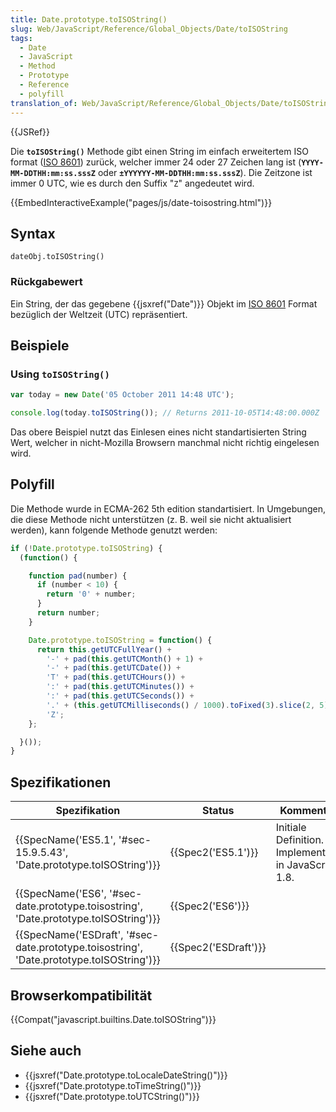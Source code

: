 ```yaml
---
title: Date.prototype.toISOString()
slug: Web/JavaScript/Reference/Global_Objects/Date/toISOString
tags:
  - Date
  - JavaScript
  - Method
  - Prototype
  - Reference
  - polyfill
translation_of: Web/JavaScript/Reference/Global_Objects/Date/toISOString
---
```

{{JSRef}}

Die **`toISOString()`** Methode gibt einen String im einfach erweitertem ISO format ([ISO 8601](http://en.wikipedia.org/wiki/ISO_8601)) zurück, welcher immer 24 oder 27 Zeichen lang ist (**`YYYY-MM-DDTHH:mm:ss.sssZ`** oder **`±YYYYYY-MM-DDTHH:mm:ss.sssZ`**). Die Zeitzone ist immer 0 UTC, wie es durch den Suffix "`Z`" angedeutet wird.

{{EmbedInteractiveExample("pages/js/date-toisostring.html")}}

## Syntax

    dateObj.toISOString()

### Rückgabewert

Ein String, der das gegebene {{jsxref("Date")}} Objekt im [ISO 8601](http://en.wikipedia.org/wiki/ISO_8601) Format bezüglich der Weltzeit (UTC) repräsentiert.

## Beispiele

### Using `toISOString()`

```js
var today = new Date('05 October 2011 14:48 UTC');

console.log(today.toISOString()); // Returns 2011-10-05T14:48:00.000Z
```

Das obere Beispiel nutzt das Einlesen eines nicht standartisierten String Wert, welcher in nicht-Mozilla Browsern manchmal nicht richtig eingelesen wird.

## Polyfill

Die Methode wurde in ECMA-262 5th edition standartisiert. In Umgebungen, die diese Methode nicht unterstützen (z. B. weil sie nicht aktualisiert werden), kann folgende Methode genutzt werden:

```js
if (!Date.prototype.toISOString) {
  (function() {

    function pad(number) {
      if (number < 10) {
        return '0' + number;
      }
      return number;
    }

    Date.prototype.toISOString = function() {
      return this.getUTCFullYear() +
        '-' + pad(this.getUTCMonth() + 1) +
        '-' + pad(this.getUTCDate()) +
        'T' + pad(this.getUTCHours()) +
        ':' + pad(this.getUTCMinutes()) +
        ':' + pad(this.getUTCSeconds()) +
        '.' + (this.getUTCMilliseconds() / 1000).toFixed(3).slice(2, 5) +
        'Z';
    };

  }());
}
```

## Spezifikationen

| Spezifikation                                                                                                        | Status                       | Kommentar                                             |
| -------------------------------------------------------------------------------------------------------------------- | ---------------------------- | ----------------------------------------------------- |
| {{SpecName('ES5.1', '#sec-15.9.5.43', 'Date.prototype.toISOString')}}                         | {{Spec2('ES5.1')}}     | Initiale Definition. Implementiert in JavaScript 1.8. |
| {{SpecName('ES6', '#sec-date.prototype.toisostring', 'Date.prototype.toISOString')}}     | {{Spec2('ES6')}}         |                                                       |
| {{SpecName('ESDraft', '#sec-date.prototype.toisostring', 'Date.prototype.toISOString')}} | {{Spec2('ESDraft')}} |                                                       |

## Browserkompatibilität

{{Compat("javascript.builtins.Date.toISOString")}}

## Siehe auch

- {{jsxref("Date.prototype.toLocaleDateString()")}}
- {{jsxref("Date.prototype.toTimeString()")}}
- {{jsxref("Date.prototype.toUTCString()")}}
